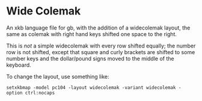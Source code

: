 # Wide Colemak

An xkb language file for gb, with the addition of a widecolemak
layout, the same as colemak with right hand keys shifted one space to
the right. 

This is *not* a simple widecolemak with every row shifted equally; the
number row is not shifted, except that square and curly brackets are
shifted to some number keys and the dollar/pound signs moved to the
middle of the keyboard. 

To change the layout, use something like:

    setxkbmap -model pc104 -layout widecolemak -variant widecolemak -option ctrl:nocaps
